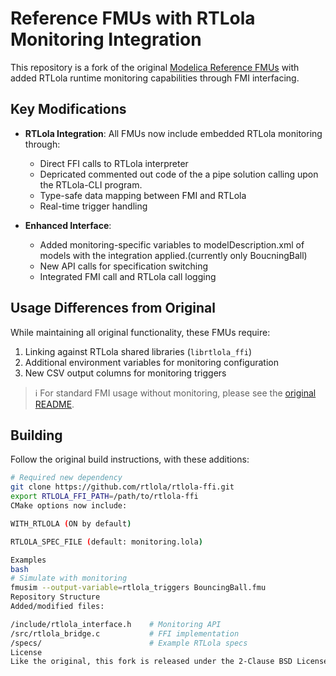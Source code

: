 # Reference FMUs with RTLola Monitoring Integration

This repository is a fork of the original [Modelica Reference FMUs](https://github.com/modelica/Reference-FMUs) with added RTLola runtime monitoring capabilities through FMI interfacing.

## Key Modifications

- **RTLola Integration**: All FMUs now include embedded RTLola monitoring through:
  - Direct FFI calls to RTLola interpreter
  - Depricated commented out code of the a pipe solution calling upon the RTLola-CLI program.
  - Type-safe data mapping between FMI and RTLola
  - Real-time trigger handling

- **Enhanced Interface**:
  - Added monitoring-specific variables to modelDescription.xml of models with the integration applied.(currently only BoucningBall)
  - New API calls for specification switching
  - Integrated FMI call and RTLola call logging 

## Usage Differences from Original

While maintaining all original functionality, these FMUs require:

1. Linking against RTLola shared libraries (`librtlola_ffi`)
2. Additional environment variables for monitoring configuration
3. New CSV output columns for monitoring triggers

> ℹ️ For standard FMI usage without monitoring, please see the [original README](README_ORIGINAL.md).

## Building

Follow the original build instructions, with these additions:

```bash
# Required new dependency
git clone https://github.com/rtlola/rtlola-ffi.git
export RTLOLA_FFI_PATH=/path/to/rtlola-ffi
CMake options now include:

WITH_RTLOLA (ON by default)

RTLOLA_SPEC_FILE (default: monitoring.lola)

Examples
bash
# Simulate with monitoring
fmusim --output-variable=rtlola_triggers BouncingBall.fmu
Repository Structure
Added/modified files:

/include/rtlola_interface.h    # Monitoring API
/src/rtlola_bridge.c           # FFI implementation
/specs/                        # Example RTLola specs
License
Like the original, this fork is released under the 2-Clause BSD License, with additional copyright notices for RTLola components.

